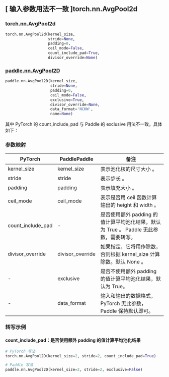 ## [ 输入参数用法不一致 ]torch.nn.AvgPool2d
### [torch.nn.AvgPool2d](https://pytorch.org/docs/stable/generated/torch.nn.AvgPool2d.html?highlight=avgpool2d#torch.nn.AvgPool2d)

```python
torch.nn.AvgPool2d(kernel_size,
                   stride=None,
                   padding=0,
                   ceil_mode=False,
                   count_include_pad=True,
                   divisor_override=None)
```

### [paddle.nn.AvgPool2D](https://www.paddlepaddle.org.cn/documentation/docs/zh/develop/api/paddle/nn/AvgPool2D_cn.html#avgpool2d)

```python
paddle.nn.AvgPool2D(kernel_size,
                    stride=None,
                    padding=0,
                    ceil_mode=False,
                    exclusive=True,
                    divisor_override=None,
                    data_format='NCHW',
                    name=None)
```

其中 PyTorch 的 count_include_pad 与 Paddle 的 exclusive 用法不一致，具体如下：
### 参数映射

| PyTorch       | PaddlePaddle | 备注                                                   |
| ------------- | ------------ | ------------------------------------------------------ |
| kernel_size          | kernel_size         | 表示池化核的尺寸大小 。                                     |
| stride          | stride         | 表示步长 。                                     |
| padding          | padding         | 表示填充大小 。                                     |
| ceil_mode          | ceil_mode         | 表示是否用 ceil 函数计算输出的 height 和 width 。                                     |
| count_include_pad | -         | 是否使用额外 padding 的值计算平均池化结果，默认为 True 。 Paddle 无此参数，需要转写。  |
| divisor_override | divisor_override  | 如果指定，它将用作除数，否则根据 kernel_size 计算除数。默认 None 。 |
| -             | exclusive    | 是否不使用额外 padding 的值计算平均池化结果，默认为 True。  |
| -             | data_format  | 输入和输出的数据格式， PyTorch 无此参数， Paddle 保持默认即可。  |

### 转写示例
#### count_include_pad：是否使用额外 padding 的值计算平均池化结果
```python
# PyTorch 写法
torch.nn.AvgPool2D(kernel_size=2, stride=2, count_include_pad=True)

# Paddle 写法
paddle.nn.AvgPool2D(kernel_size=2, stride=2, exclusive=False)
```

